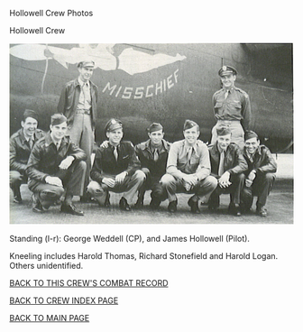 
Hollowell Crew Photos






 




Hollowell Crew  
  

![](Hollowell.jpg)  

Standing (l-r): George Weddell (CP), and James Hollowell (Pilot).  

Kneeling includes Harold Thomas, Richard Stonefield and Harold Logan. Others unidentified.
  
  

[BACK TO THIS CREW'S COMBAT RECORD](crews/Hollowell.md)  

[BACK TO CREW INDEX PAGE](000crews.md)  

[BACK TO MAIN PAGE](index.html)


